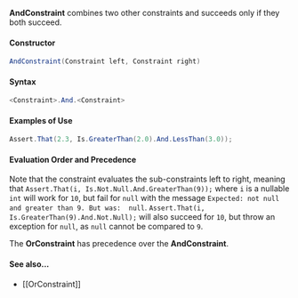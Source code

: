 **AndConstraint** combines two other constraints and succeeds only if they both succeed.

#### Constructor

```C#
AndConstraint(Constraint left, Constraint right)
```

#### Syntax

```C#
<Constraint>.And.<Constraint>
```

#### Examples of Use

```C#
Assert.That(2.3, Is.GreaterThan(2.0).And.LessThan(3.0));
```

#### Evaluation Order and Precedence

Note that the constraint evaluates the sub-constraints left to right, meaning that 
`Assert.That(i, Is.Not.Null.And.GreaterThan(9));` where `i` is a nullable `int` will work for `10`, 
but fail for `null` with the message `Expected: not null and greater than 9. But was:  null`.
`Assert.That(i, Is.GreaterThan(9).And.Not.Null);` will also succeed for `10`, but throw an exception for `null`, as `null` cannot be compared to `9`.

The **OrConstraint** has precedence over the **AndConstraint**.

#### See also...
 * [[OrConstraint]]
